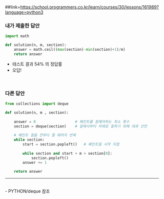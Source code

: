 ##link=https://school.programmers.co.kr/learn/courses/30/lessons/161989?language=python3

### 내가 제출한 답안

```py
import math

def solution(n, m, section):
    answer = math.ceil((max(section)-min(section)+1)/m)
    return answer
```

- 테스트 결과 54% 의 정답률
- 오답!

<br>

### 다른 답안

```py
from collections import deque

def solution(n, m , section):
    
    answer = 0					# 페인트를 칠해야하는 최소 횟수
    section = deque(section)	# 앞에서부터 차례로 칠하기 위해 데큐 선언
    
    # 페인트 칠을 전부다 할 때까지 반복
    while section:
        start = section.popleft()	# 페인트칠 시작 지점
        
        while section and start + m > section[0]: 
            section.popleft()
        answer += 1
    
    return answer
```


---
<br>
- PYTHON/deque 참조